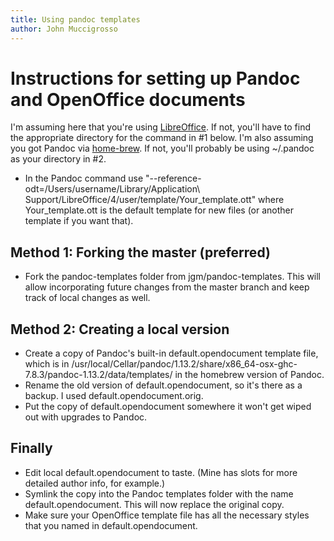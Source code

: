 ```yaml
---
title: Using pandoc templates
author: John Muccigrosso
---
```

 
# Instructions for setting up Pandoc and OpenOffice documents

I'm assuming here that you're using [LibreOffice](http://libreoffice.org/). If not, you'll have to find the appropriate directory for the command in #1 below. I'm also assuming you got Pandoc via [home-brew](http://brew.sh/). If not, you'll probably be using ~/.pandoc as your directory in #2.

* In the Pandoc command use "--reference-odt=/Users/username/Library/Application\ Support/LibreOffice/4/user/template/Your_template.ott" where Your_template.ott is the default template for new files (or another template if you want that).

## Method 1: Forking the master (preferred)

* Fork the pandoc-templates folder from jgm/pandoc-templates. This will allow incorporating future changes from the master branch and keep track of local changes as well.


## Method 2: Creating a local version
* Create a copy of Pandoc's built-in default.opendocument template file, which is in /usr/local/Cellar/pandoc/1.13.2/share/x86_64-osx-ghc-7.8.3/pandoc-1.13.2/data/templates/ in the homebrew version of Pandoc.
* Rename the old version of default.opendocument, so it's there as a backup. I used default.opendocument.orig.
* Put the copy of default.opendocument somewhere it won't get wiped out with upgrades to Pandoc.


## Finally

* Edit local default.opendocument to taste. (Mine has slots for more detailed author info, for example.)
* Symlink the copy into the Pandoc templates folder with the name default.opendocument. This will now replace the original copy.
* Make sure your OpenOffice template file has all the necessary styles that you named in default.opendocument.